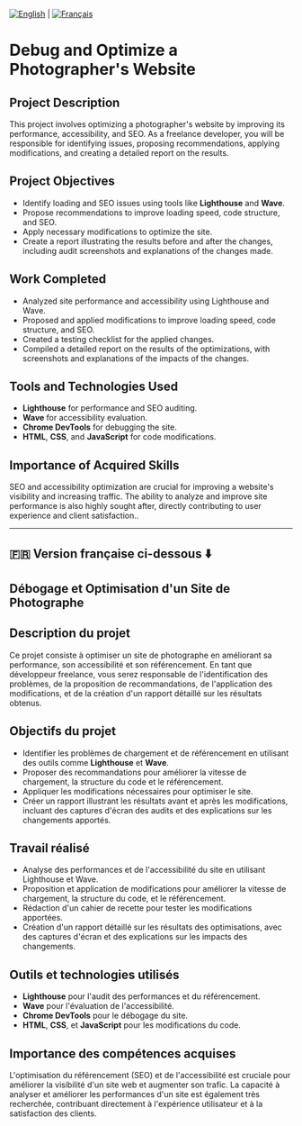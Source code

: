 
[![English](https://img.shields.io/badge/lang-English-blue.svg)](#english) | [![Français](https://img.shields.io/badge/lang-Français-blue.svg)](#french)

# Debug and Optimize a Photographer's Website

## Project Description

This project involves optimizing a photographer's website by improving its performance, accessibility, and SEO. As a freelance developer, you will be responsible for identifying issues, proposing recommendations, applying modifications, and creating a detailed report on the results.

## Project Objectives

- Identify loading and SEO issues using tools like **Lighthouse** and **Wave**.
- Propose recommendations to improve loading speed, code structure, and SEO.
- Apply necessary modifications to optimize the site.
- Create a report illustrating the results before and after the changes, including audit screenshots and explanations of the changes made.

## Work Completed

- Analyzed site performance and accessibility using Lighthouse and Wave.
- Proposed and applied modifications to improve loading speed, code structure, and SEO.
- Created a testing checklist for the applied changes.
- Compiled a detailed report on the results of the optimizations, with screenshots and explanations of the impacts of the changes.

## Tools and Technologies Used

- **Lighthouse** for performance and SEO auditing.
- **Wave** for accessibility evaluation.
- **Chrome DevTools** for debugging the site.
- **HTML**, **CSS**, and **JavaScript** for code modifications.

## Importance of Acquired Skills

SEO and accessibility optimization are crucial for improving a website's visibility and increasing traffic. The ability to analyze and improve site performance is also highly sought after, directly contributing to user experience and client satisfaction..

---

## 🇫🇷 Version française ci-dessous ⬇️

##  Débogage et Optimisation d'un Site de Photographe

## Description du projet

Ce projet consiste à optimiser un site de photographe en améliorant sa performance, son accessibilité et son référencement. En tant que développeur freelance, vous serez responsable de l'identification des problèmes, de la proposition de recommandations, de l'application des modifications, et de la création d'un rapport détaillé sur les résultats obtenus.

## Objectifs du projet

- Identifier les problèmes de chargement et de référencement en utilisant des outils comme **Lighthouse** et **Wave**.
- Proposer des recommandations pour améliorer la vitesse de chargement, la structure du code et le référencement.
- Appliquer les modifications nécessaires pour optimiser le site.
- Créer un rapport illustrant les résultats avant et après les modifications, incluant des captures d'écran des audits et des explications sur les changements apportés.


## Travail réalisé

- Analyse des performances et de l'accessibilité du site en utilisant Lighthouse et Wave.
- Proposition et application de modifications pour améliorer la vitesse de chargement, la structure du code, et le référencement.
- Rédaction d'un cahier de recette pour tester les modifications apportées.
- Création d'un rapport détaillé sur les résultats des optimisations, avec des captures d'écran et des explications sur les impacts des changements.

## Outils et technologies utilisés

- **Lighthouse** pour l'audit des performances et du référencement.
- **Wave** pour l'évaluation de l'accessibilité.
- **Chrome DevTools** pour le débogage du site.
- **HTML**, **CSS**, et **JavaScript** pour les modifications du code.

## Importance des compétences acquises

L'optimisation du référencement (SEO) et de l'accessibilité est cruciale pour améliorer la visibilité d'un site web et augmenter son trafic. La capacité à analyser et améliorer les performances d'un site est également très recherchée, contribuant directement à l'expérience utilisateur et à la satisfaction des clients.
